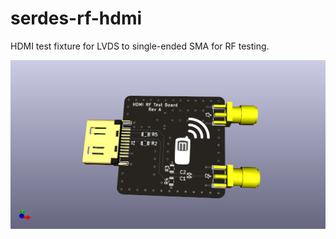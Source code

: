 # serdes-rf-hdmi
HDMI test fixture for LVDS to single-ended SMA for RF testing.

![PCB Render](serdes-rf-hdmi.png)
